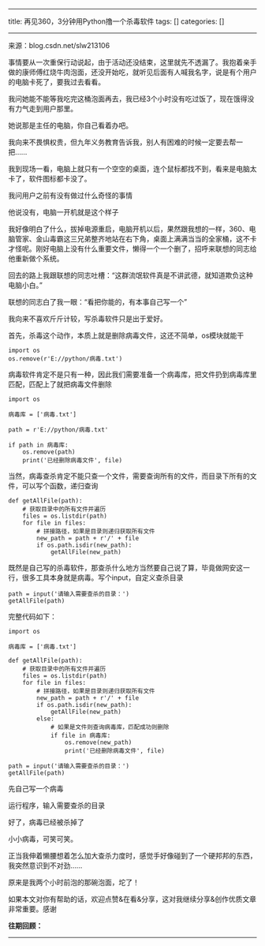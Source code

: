
--- 
title:  再见360，3分钟用Python撸一个杀毒软件 
tags: []
categories: [] 

---
来源：blog.csdn.net/slw213106

事情要从一次重保行动说起，由于活动还没结束，这里就先不透漏了。我抱着亲手做的康师傅红烧牛肉泡面，还没开始吃，就听见后面有人喊我名字，说是有个用户的电脑卡死了，要我过去看看。

我问她能不能等我吃完这桶泡面再去，我已经3个小时没有吃过饭了，现在饿得没有力气走到用户那里。

她说那是主任的电脑，你自己看着办吧。

我向来不畏惧权贵，但九年义务教育告诉我，别人有困难的时候一定要去帮一把……

我到现场一看，电脑上就只有一个空空的桌面，连个鼠标都找不到，看来是电脑太卡了，软件图标都卡没了。

我问用户之前有没有做过什么奇怪的事情

他说没有，电脑一开机就是这个样子

我好像明白了什么，拔掉电源重启，电脑开机以后，果然跟我想的一样，360、电脑管家、金山毒霸这三兄弟整齐地站在右下角，桌面上满满当当的全家桶，这不卡才怪呢。刚好电脑上没有什么重要文件，懒得一个一个删了，招呼来联想的同志给他重新做个系统。

回去的路上我跟联想的同志吐槽：“这群流氓软件真是不讲武德，就知道欺负这种电脑小白。”

联想的同志白了我一眼：“看把你能的，有本事自己写一个”

我向来不喜欢斤斤计较，写杀毒软件只是出于爱好。

首先，杀毒这个动作，本质上就是删除病毒文件，这还不简单，os模块就能干

```
import os
os.remove(r'E://python/病毒.txt')
```

病毒软件肯定不是只有一种，因此我们需要准备一个病毒库，把文件扔到病毒库里匹配，匹配上了就把病毒文件删除

```
import os

病毒库 = ['病毒.txt']

path = r'E://python/病毒.txt'

if path in 病毒库:
    os.remove(path)
    print('已经删除病毒文件', file)
```

当然，病毒查杀肯定不能只查一个文件，需要查询所有的文件，而目录下所有的文件，可以写个函数，递归查询

```
def getAllFile(path):
    # 获取目录中的所有文件并遍历
    files = os.listdir(path)
    for file in files:
        # 拼接路径，如果是目录则递归获取所有文件
        new_path = path + r'/' + file
        if os.path.isdir(new_path):
            getAllFile(new_path)
```

既然是自己写的杀毒软件，那查杀什么地方当然要自己说了算，毕竟做网安这一行，很多工具本身就是病毒。写个input，自定义查杀目录

```
path = input('请输入需要查杀的目录：')
getAllFile(path)
```

完整代码如下：

```
import os

病毒库 = ['病毒.txt']

def getAllFile(path):
    # 获取目录中的所有文件并遍历
    files = os.listdir(path)
    for file in files:
        # 拼接路径，如果是目录则递归获取所有文件
        new_path = path + r'/' + file
        if os.path.isdir(new_path):
            getAllFile(new_path)
        else:
            # 如果是文件则查询病毒库，匹配成功则删除
            if file in 病毒库:
                os.remove(new_path)
                print('已经删除病毒文件', file)

path = input('请输入需要查杀的目录：')
getAllFile(path)
```

先自己写一个病毒

运行程序，输入需要查杀的目录

好了，病毒已经被杀掉了

小小病毒，可笑可笑。

正当我伸着懒腰想着怎么加大查杀力度时，感觉手好像碰到了一个硬邦邦的东西，我突然意识到不对劲……

原来是我两个小时前泡的那碗泡面，坨了！

如果本文对你有帮助的话，欢迎点赞&amp;在看&amp;分享，这对我继续分享&amp;创作优质文章非常重要。感谢

**<strong>往期回顾：**</strong>
- - - - - - - - 
